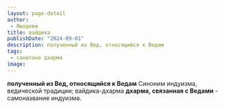 ```yaml
---
layout: page-detail
author:
 - Яшодеви
title: вайдика
publishDate: "2024-09-01"
description: полученный из Вед, относящийся к Ведам
tags:
 - санатана дхарма
image: 
---
```


__полученный из Вед, относящийся к Ведам__
Синоним индуизма, ведической традиции; вайдика-дхарма __дхарма, связанная с Ведами__ - самоназвание индуизма.

